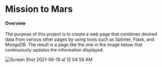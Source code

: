# Mission to Mars

#### Overview

The purpose of this project is to create a web page that combines desired data from various other pages by using tools such as Splinter, Flask, and MongoDB. The result is a page like the one in the image below that continuously updates the information displayed.

![Screen Shot 2021-06-18 at 12 04 56 AM](https://user-images.githubusercontent.com/81889167/122507397-22439880-cfce-11eb-840f-047da520926c.png)
